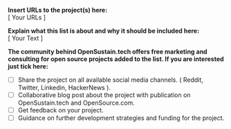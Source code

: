 **Insert URLs to the project(s) here:**      
[ Your URLs ]

**Explain what this list is about and why it should be included here:**     
[ Your Text ]


**The community behind OpenSustain.tech offers free marketing and consulting for open source projects added to the list. If you are interested just tick here:**

- [ ]  Share the project on all available social media channels. ( Reddit, Twitter, Linkedin, HackerNews ). 
- [ ]  Collaborative blog post about the project with publication on OpenSustain.tech and OpenSource.com. 
- [ ]  Get feedback on your project. 
- [ ]  Guidance on further development strategies and funding for the project. 
